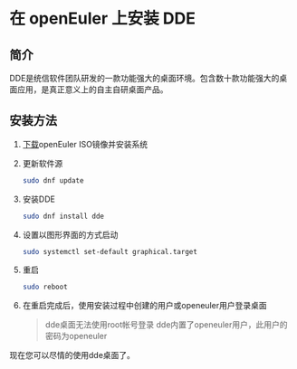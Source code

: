 # 在 openEuler 上安装 DDE

## 简介

DDE是统信软件团队研发的一款功能强大的桌面环境。包含数十款功能强大的桌面应用，是真正意义上的自主自研桌面产品。

## 安装方法

1. [下载](https://openeuler.org/zh/download/)openEuler ISO镜像并安装系统
2. 更新软件源

   ```bash
   sudo dnf update
   ```

3. 安装DDE

   ```bash
   sudo dnf install dde
   ```

4. 设置以图形界面的方式启动

   ```bash
   sudo systemctl set-default graphical.target
   ```

5. 重启

   ```bash
   sudo reboot
   ```

6. 在重启完成后，使用安装过程中创建的用户或openeuler用户登录桌面

   > dde桌面无法使用root帐号登录
   > dde内置了openeuler用户，此用户的密码为openeuler

现在您可以尽情的使用dde桌面了。
